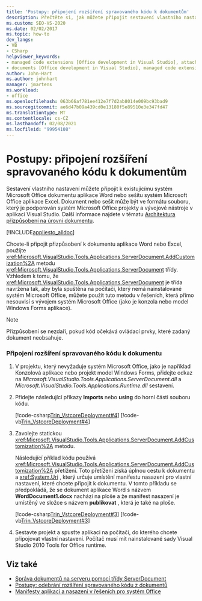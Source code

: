 ```yaml
---
title: 'Postupy: připojení rozšíření spravovaného kódu k dokumentům'
description: Přečtěte si, jak můžete připojit sestavení vlastního nastavení k existujícímu systém Microsoft Office dokumentu aplikace Word nebo systém Microsoft Office sešitu aplikace Excel.
ms.custom: SEO-VS-2020
ms.date: 02/02/2017
ms.topic: how-to
dev_langs:
- VB
- CSharp
helpviewer_keywords:
- managed code extensions [Office development in Visual Studio], attaching
- documents [Office development in Visual Studio], managed code extensions
author: John-Hart
ms.author: johnhart
manager: jmartens
ms.workload:
- office
ms.openlocfilehash: 063b66af781ee412e7f7d2ab8014e009bc93bad9
ms.sourcegitcommit: ae6d47b09a439cd0e13180f5e89510e3e347fd47
ms.translationtype: MT
ms.contentlocale: cs-CZ
ms.lasthandoff: 02/08/2021
ms.locfileid: "99954108"
---
```

# <a name="how-to-attach-managed-code-extensions-to-documents"></a>Postupy: připojení rozšíření spravovaného kódu k dokumentům
  Sestavení vlastního nastavení můžete připojit k existujícímu systém Microsoft Office dokumentu aplikace Word nebo sešitu systém Microsoft Office aplikace Excel. Dokument nebo sešit může být ve formátu souboru, který je podporován systém Microsoft Office projekty a vývojové nástroje v aplikaci Visual Studio. Další informace najdete v tématu [Architektura přizpůsobení na úrovni dokumentu](../vsto/architecture-of-document-level-customizations.md).

 [!INCLUDE[appliesto_alldoc](../vsto/includes/appliesto-alldoc-md.md)]

 Chcete-li připojit přizpůsobení k dokumentu aplikace Word nebo Excel, použijte <xref:Microsoft.VisualStudio.Tools.Applications.ServerDocument.AddCustomization%2A> metodu <xref:Microsoft.VisualStudio.Tools.Applications.ServerDocument> třídy. Vzhledem k tomu, že <xref:Microsoft.VisualStudio.Tools.Applications.ServerDocument> je třída navržena tak, aby byla spuštěna na počítači, který nemá nainstalované systém Microsoft Office, můžete použít tuto metodu v řešeních, která přímo nesouvisí s vývojem systém Microsoft Office (jako je konzola nebo model Windows Forms aplikace).

> [!NOTE]
> Přizpůsobení se nezdaří, pokud kód očekává ovládací prvky, které zadaný dokument neobsahuje.

### <a name="to-attach-managed-code-extensions-to-a-document"></a>Připojení rozšíření spravovaného kódu k dokumentu

1. V projektu, který nevyžaduje systém Microsoft Office, jako je například Konzolová aplikace nebo projekt model Windows Forms, přidejte odkaz na *Microsoft.VisualStudio.Tools.Applications.ServerDocument.dll* a *Microsoft.VisualStudio.Tools.Applications.Runtime.dll* sestavení.

2. Přidejte následující příkazy **Imports** nebo **using** do horní části souboru kódu.

     [!code-csharp[Trin_VstcoreDeployment#4](../vsto/codesnippet/CSharp/Trin_VstcoreDeploymentCS/Program.cs#4)]
     [!code-vb[Trin_VstcoreDeployment#4](../vsto/codesnippet/VisualBasic/Trin_VstcoreDeploymentVB/Program.vb#4)]

3. Zavolejte statickou <xref:Microsoft.VisualStudio.Tools.Applications.ServerDocument.AddCustomization%2A> metodu.

     Následující příklad kódu používá <xref:Microsoft.VisualStudio.Tools.Applications.ServerDocument.AddCustomization%2A> přetížení. Toto přetížení získá úplnou cestu k dokumentu a <xref:System.Uri> , který určuje umístění manifestu nasazení pro vlastní nastavení, které chcete připojit k dokumentu. V tomto příkladu se předpokládá, že se dokument aplikace Word s názvem **WordDocument1.docx** nachází na ploše a že manifest nasazení je umístěný ve složce s názvem **publikovat** , která je také na ploše.

     [!code-csharp[Trin_VstcoreDeployment#3](../vsto/codesnippet/CSharp/Trin_VstcoreDeploymentCS/Program.cs#3)]
     [!code-vb[Trin_VstcoreDeployment#3](../vsto/codesnippet/VisualBasic/Trin_VstcoreDeploymentVB/Program.vb#3)]

4. Sestavte projekt a spusťte aplikaci na počítači, do kterého chcete připojovat vlastní nastavení. Počítač musí mít nainstalované sady Visual Studio 2010 Tools for Office runtime.

## <a name="see-also"></a>Viz také
- [Správa dokumentů na serveru pomocí třídy ServerDocument](../vsto/managing-documents-on-a-server-by-using-the-serverdocument-class.md)
- [Postupy: odebrání rozšíření spravovaného kódu z dokumentů](../vsto/how-to-remove-managed-code-extensions-from-documents.md)
- [Manifesty aplikací a nasazení v řešeních pro systém Office](../vsto/application-and-deployment-manifests-in-office-solutions.md)
